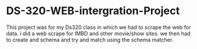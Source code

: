 # DS-320-WEB-intergration-Project

This project was for my Ds320 class in which we had to scrape the web for data. i did a web scrape for IMBD and other movie/show sites. we then had to create and schema and try and match using the schema matcher.
